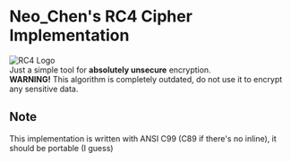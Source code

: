 Neo_Chen's RC4 Cipher Implementation
====================================

![RC4 Logo](https://gitlab.com/Neo_Chen/RC4/raw/master/Logo.png "Yes, it has a logo")  
Just a simple tool for **absolutely unsecure** encryption.  
**WARNING!** This algorithm is completely outdated, do not use it to encrypt any sensitive data.

## Note

This implementation is written with ANSI C99 (C89 if there's no inline), it should be portable (I guess)
